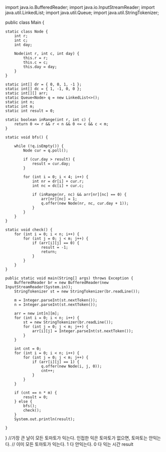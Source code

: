 import java.io.BufferedReader;
import java.io.InputStreamReader;
import java.util.LinkedList;
import java.util.Queue;
import java.util.StringTokenizer;

public class Main {

	static class Node {
		int r;
		int c;
		int day;

		Node(int r, int c, int day) {
			this.r = r;
			this.c = c;
			this.day = day;
		}
	}

	static int[] dr = { 0, 0, 1, -1 };
	static int[] dc = { 1, -1, 0, 0 };
	static int[][] arr;
	static Queue<Node> q = new LinkedList<>();
	static int n;
	static int m;
	static int result = 0;

	static boolean inRange(int r, int c) {
		return 0 <= r && r < n && 0 <= c && c < m;
	}

	static void bfs() {

		while (!q.isEmpty()) {
			Node cur = q.poll();

			if (cur.day > result) {
				result = cur.day;
			}

			for (int i = 0; i < 4; i++) {
				int nr = dr[i] + cur.r;
				int nc = dc[i] + cur.c;

				if (inRange(nr, nc) && arr[nr][nc] == 0) {
					arr[nr][nc] = 1;
					q.offer(new Node(nr, nc, cur.day + 1));
				}
			}
		}
	}

	static void check() {
		for (int i = 0; i < n; i++) {
			for (int j = 0; j < m; j++) {
				if (arr[i][j] == 0) {
					result = -1;
					return;
				}
			}
		}
	}

	public static void main(String[] args) throws Exception {
		BufferedReader br = new BufferedReader(new InputStreamReader(System.in));
		StringTokenizer st = new StringTokenizer(br.readLine());

		m = Integer.parseInt(st.nextToken());
		n = Integer.parseInt(st.nextToken());

		arr = new int[n][m];
		for (int i = 0; i < n; i++) {
			st = new StringTokenizer(br.readLine());
			for (int j = 0; j < m; j++) {
				arr[i][j] = Integer.parseInt(st.nextToken());
			}
		}

		int cnt = 0;
		for (int i = 0; i < n; i++) {
			for (int j = 0; j < m; j++) {
				if (arr[i][j] == 1) {
					q.offer(new Node(i, j, 0));
					cnt++;
				}
			}
		}

		if (cnt == n * m) {
			result = 0;
		} else {
			bfs();
			check();
		}
		System.out.println(result);

	}
}
//가장 큰 날이 모든 토마토가 익는다. 인접한 익은 토마토가 없으면, 토마토는 안익는다.
// 이미 모든 토마토가 익는다. 1 다 안익는다. 0 다 익는 시간 result
